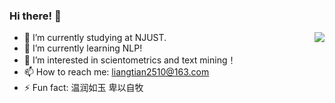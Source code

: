 ### Hi there! 👋

<!--
**Molimicha-tech/Molimicha-tech** is a ✨ _special_ ✨ repository because its `README.md` (this file) appears on your GitHub profile.

Here are some ideas to get you started:

- 🔭 I’m currently working on ...
- 🌱 I’m currently learning ...
- 👯 I’m looking to collaborate on ...
- 🤔 I’m looking for help with ...
- 💬 Ask me about ...
- 📫 How to reach me: ...
- 😄 Pronouns: ...
- ⚡ Fun fact: ...
-->

- 🔭 I’m currently studying at NJUST. <img align="right" src="https://github-readme-stats.vercel.app/api?username=LiangTIAN&show_icons=true&icon_color=blue&text_color=718096&bg_color=ffffff&hide_title=true">
- 🌱 I’m currently learning NLP!
- 💬 I’m interested in scientometrics and text mining！
- 📫 How to reach me: liangtian2510@163.com
- ⚡ Fun fact: 温润如玉 卑以自牧
